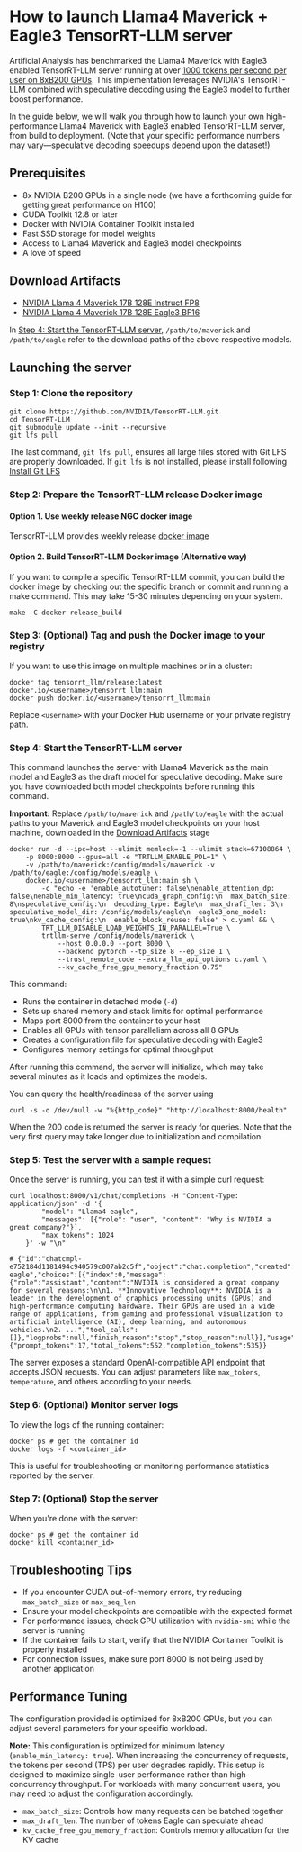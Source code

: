 # How to launch Llama4 Maverick + Eagle3 TensorRT-LLM server

Artificial Analysis has benchmarked the Llama4 Maverick with Eagle3 enabled TensorRT-LLM server running at over [1000 tokens per second per user on 8xB200 GPUs](https://developer.nvidia.com/blog/blackwell-breaks-the-1000-tps-user-barrier-with-metas-llama-4-maverick/). This implementation leverages NVIDIA's TensorRT-LLM combined with speculative decoding using the Eagle3 model to further boost performance.

In the guide below, we will walk you through how to launch your own high-performance Llama4 Maverick with Eagle3 enabled TensorRT-LLM server, from build to deployment.  (Note that your specific performance numbers may vary—speculative decoding speedups depend upon the dataset!)

## Prerequisites

- 8x NVIDIA B200 GPUs in a single node (we have a forthcoming guide for getting great performance on H100)
- CUDA Toolkit 12.8 or later
- Docker with NVIDIA Container Toolkit installed
- Fast SSD storage for model weights
- Access to Llama4 Maverick and Eagle3 model checkpoints
- A love of speed

## Download Artifacts

* [NVIDIA Llama 4 Maverick 17B 128E Instruct FP8](https://huggingface.co/nvidia/Llama-4-Maverick-17B-128E-Instruct-FP8)
* [NVIDIA Llama 4 Maverick 17B 128E Eagle3 BF16](https://huggingface.co/nvidia/Llama-4-Maverick-17B-128E-Eagle3)

In [Step 4: Start the TensorRT-LLM server](#step-4-start-the-tensorrt-llm-server), `/path/to/maverick` and `/path/to/eagle` refer to the download paths of the above respective models.

## Launching the server

### Step 1: Clone the repository

```
git clone https://github.com/NVIDIA/TensorRT-LLM.git
cd TensorRT-LLM
git submodule update --init --recursive
git lfs pull
```

The last command, `git lfs pull`, ensures all large files stored with Git LFS are properly downloaded. If `git lfs` is not installed, please install following [Install Git LFS](https://docs.github.com/en/repositories/working-with-files/managing-large-files/installing-git-large-file-storage)

### Step 2: Prepare the TensorRT-LLM release Docker image


#### Option 1. Use weekly release NGC docker image
TensorRT-LLM provides weekly release [docker image](https://catalog.ngc.nvidia.com/orgs/nvidia/teams/tensorrt-llm/containers/release)

#### Option 2. Build TensorRT-LLM Docker image (Alternative way)
If you want to compile a specific TensorRT-LLM commit, you can build the docker image by checking out the specific branch or commit and running a make command. This may take 15-30 minutes depending on your system.

```
make -C docker release_build
```

### Step 3: (Optional) Tag and push the Docker image to your registry

If you want to use this image on multiple machines or in a cluster:

```
docker tag tensorrt_llm/release:latest docker.io/<username>/tensorrt_llm:main
docker push docker.io/<username>/tensorrt_llm:main
```

Replace `<username>` with your Docker Hub username or your private registry path.

### Step 4: Start the TensorRT-LLM server

This command launches the server with Llama4 Maverick as the main model and Eagle3 as the draft model for speculative decoding. Make sure you have downloaded both model checkpoints before running this command.

**Important:** Replace `/path/to/maverick` and `/path/to/eagle` with the actual paths to your Maverick and Eagle3 model checkpoints on your host machine, downloaded in the [Download Artifacts](#download-artifacts) stage

```
docker run -d --ipc=host --ulimit memlock=-1 --ulimit stack=67108864 \
    -p 8000:8000 --gpus=all -e "TRTLLM_ENABLE_PDL=1" \
    -v /path/to/maverick:/config/models/maverick -v /path/to/eagle:/config/models/eagle \
    docker.io/<username>/tensorrt_llm:main sh \
        -c "echo -e 'enable_autotuner: false\nenable_attention_dp: false\nenable_min_latency: true\ncuda_graph_config:\n  max_batch_size: 8\nspeculative_config:\n  decoding_type: Eagle\n  max_draft_len: 3\n  speculative_model_dir: /config/models/eagle\n  eagle3_one_model: true\nkv_cache_config:\n  enable_block_reuse: false' > c.yaml && \
        TRT_LLM_DISABLE_LOAD_WEIGHTS_IN_PARALLEL=True \
        trtllm-serve /config/models/maverick \
            --host 0.0.0.0 --port 8000 \
            --backend pytorch --tp_size 8 --ep_size 1 \
            --trust_remote_code --extra_llm_api_options c.yaml \
            --kv_cache_free_gpu_memory_fraction 0.75"
```

This command:
- Runs the container in detached mode (`-d`)
- Sets up shared memory and stack limits for optimal performance
- Maps port 8000 from the container to your host
- Enables all GPUs with tensor parallelism across all 8 GPUs
- Creates a configuration file for speculative decoding with Eagle3
- Configures memory settings for optimal throughput

After running this command, the server will initialize, which may take several minutes as it loads and optimizes the models.

You can query the health/readiness of the server using
```
curl -s -o /dev/null -w "%{http_code}" "http://localhost:8000/health"
```

When the 200 code is returned the server is ready for queries.  Note that the very first query may take longer due to initialization and compilation.

### Step 5: Test the server with a sample request

Once the server is running, you can test it with a simple curl request:

```
curl localhost:8000/v1/chat/completions -H "Content-Type: application/json" -d '{
        "model": "Llama4-eagle",
        "messages": [{"role": "user", "content": "Why is NVIDIA a great company?"}],
        "max_tokens": 1024
    }' -w "\n"

# {"id":"chatcmpl-e752184d1181494c940579c007ab2c5f","object":"chat.completion","created":1748018634,"model":"Llama4-eagle","choices":[{"index":0,"message":{"role":"assistant","content":"NVIDIA is considered a great company for several reasons:\n\n1. **Innovative Technology**: NVIDIA is a leader in the development of graphics processing units (GPUs) and high-performance computing hardware. Their GPUs are used in a wide range of applications, from gaming and professional visualization to artificial intelligence (AI), deep learning, and autonomous vehicles.\n2. ...","tool_calls":[]},"logprobs":null,"finish_reason":"stop","stop_reason":null}],"usage":{"prompt_tokens":17,"total_tokens":552,"completion_tokens":535}}
```

The server exposes a standard OpenAI-compatible API endpoint that accepts JSON requests. You can adjust parameters like `max_tokens`, `temperature`, and others according to your needs.


### Step 6: (Optional) Monitor server logs

To view the logs of the running container:

```
docker ps # get the container id
docker logs -f <container_id>
```

This is useful for troubleshooting or monitoring performance statistics reported by the server.

### Step 7: (Optional) Stop the server

When you're done with the server:

```
docker ps # get the container id
docker kill <container_id>
```

## Troubleshooting Tips

- If you encounter CUDA out-of-memory errors, try reducing `max_batch_size` or `max_seq_len`
- Ensure your model checkpoints are compatible with the expected format
- For performance issues, check GPU utilization with `nvidia-smi` while the server is running
- If the container fails to start, verify that the NVIDIA Container Toolkit is properly installed
- For connection issues, make sure port 8000 is not being used by another application

## Performance Tuning

The configuration provided is optimized for 8xB200 GPUs, but you can adjust several parameters for your specific workload.

**Note:** This configuration is optimized for minimum latency (`enable_min_latency: true`). When increasing the concurrency of requests, the tokens per second (TPS) per user degrades rapidly. This setup is designed to maximize single-user performance rather than high-concurrency throughput. For workloads with many concurrent users, you may need to adjust the configuration accordingly.

- `max_batch_size`: Controls how many requests can be batched together
- `max_draft_len`: The number of tokens Eagle can speculate ahead
- `kv_cache_free_gpu_memory_fraction`: Controls memory allocation for the KV cache
